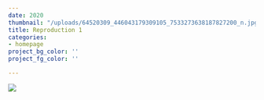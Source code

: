 ```yaml
---
date: 2020
thumbnail: "/uploads/64520309_446043179309105_7533273638187827200_n.jpg"
title: Reproduction 1
categories:
- homepage
project_bg_color: ''
project_fg_color: ''

---
```

![](https://scontent-amt2-1.xx.fbcdn.net/v/t1.15752-9/64520309_446043179309105_7533273638187827200_n.jpg?_nc_cat=100&_nc_oc=AQlrrnFr_OGFjUT-p7kg0RUZO3b32-zbpVZOcEmS9pd9hMgdY_q-10TW_oe3sdaCMbQ&_nc_ht=scontent-amt2-1.xx&oh=8881a00e3710df60dfde7d5da89f6eb2&oe=5DC5F3C2)